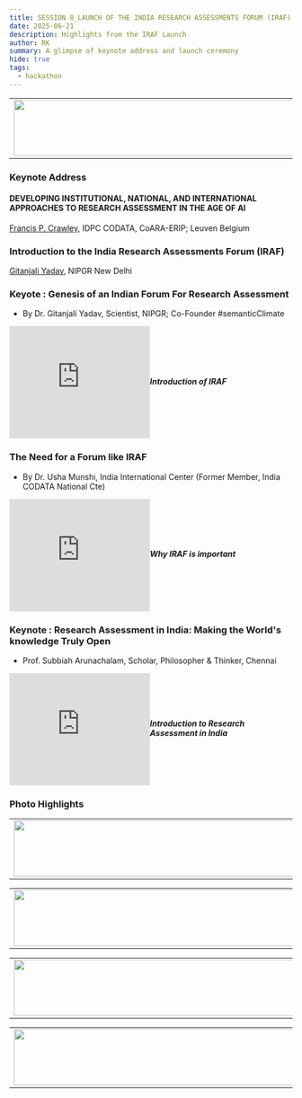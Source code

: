 ```yaml
---
title: SESSION 8_LAUNCH OF THE INDIA RESEARCH ASSESSMENTS FORUM (IRAF)
date: 2025-06-21
description: Highlights from the IRAF Launch
author: RK
summary: A glimpse of keynote address and launch ceremony
hide: true
tags:
  - hackathon
---
```


<table>
  <tr>
    <td>
      <img src='{{ "/static/img/events_all/session8_AI_summit.JPG" | url }}' width="500" height="100">
    </td>
  </tr>
</table>


### Keynote Address 

#### DEVELOPING INSTITUTIONAL, NATIONAL, AND INTERNATIONAL APPROACHES TO RESEARCH ASSESSMENT IN THE AGE OF AI

[Francis P. Crawley](https://www.linkedin.com/in/francispcrawley/), IDPC CODATA, CoARA-ERIP; Leuven Belgium


### Introduction to the India Research Assessments Forum (IRAF)
[Gitanjali Yadav](https://www.linkedin.com/in/gilienv/?originalSubdomain=uk), NIPGR New Delhi

### Keyote : Genesis of an Indian Forum For Research Assessment
- By Dr. Gitanjali Yadav, Scientist, NIPGR; Co-Founder #semanticClimate

<div style="display: flex; align-items: center; gap: 20 px; margin-bottom: 20 px;">
  <iframe width="250" height="200" src="https://www.youtube.com/embed/3wQMYdUmJ40" frameborder="0" allow="accelerometer; autoplay; clipboard-write; encrypted-media; gyroscope; picture-in-picture" allowfullscreen></iframe>
  <div>
    <h5 style="font-size: 1.2 rem; font-family: -apple-system,BlinkMacSystemFont,"Segoe UI",Helvetica,Arial,sans-serif,"Apple Color Emoji","Segoe UI Emoji","Segoe UI Symbol"; color: #000000;>Introduction of IRAF</h5>
  </div>
</div>

### The Need for a Forum like IRAF
- By Dr. Usha Munshi, India International Center (Former Member, India CODATA National Cte)

<div style="display: flex; align-items: center; gap: 20 px; margin-bottom: 20 px;">
  <iframe width="250" height="200" src="https://www.youtube.com/embed/Nsp486xGxro" frameborder="0" allow="accelerometer; autoplay; clipboard-write; encrypted-media; gyroscope; picture-in-picture" allowfullscreen></iframe>
  <div>
    <h5 style="font-size: 1.2 rem; font-family: -apple-system,BlinkMacSystemFont,"Segoe UI",Helvetica,Arial,sans-serif,"Apple Color Emoji","Segoe UI Emoji","Segoe UI Symbol"; color: #000000;>Why IRAF is important</h5>
  </div>
</div>

### Keynote : Research Assessment in India: Making the World's knowledge Truly Open
- Prof. Subbiah Arunachalam, Scholar, Philosopher & Thinker, Chennai

<div style="display: flex; align-items: center; gap: 20 px; margin-bottom: 20 px;">
  <iframe width="250" height="200" src="https://www.youtube.com/embed/mE-jurTWRpk" frameborder="0" allow="accelerometer; autoplay; clipboard-write; encrypted-media; gyroscope; picture-in-picture" allowfullscreen></iframe>
  <div>
    <h5 style="font-size: 1.2 rem; font-family: -apple-system,BlinkMacSystemFont,"Segoe UI",Helvetica,Arial,sans-serif,"Apple Color Emoji","Segoe UI Emoji","Segoe UI Symbol"; color: #000000;>Introduction to Research Assessment in India</h5>
  </div>
</div>


### Photo Highlights

<table>
  <tr>
    <td>
      <img src='{{ "/static/img/events_all/session8_pic1.png" | url }}' width="500" height="100">
    </td>
  </tr>
</table>

<table>
  <tr>
    <td>
      <img src='{{ "/static/img/events_all/session8_pic2.png" | url }}' width="500" height="100">
    </td>
  </tr>
</table>

<table>
  <tr>
    <td>
      <img src='{{ "/static/img/events_all/session8_pic3.png" | url }}' width="500" height="100">
    </td>
  </tr>
</table>

<table>
  <tr>
    <td>
      <img src='{{ "/static/img/events_all/session8_pic4.png" | url }}' width="500" height="100">
    </td>
  </tr>
</table>